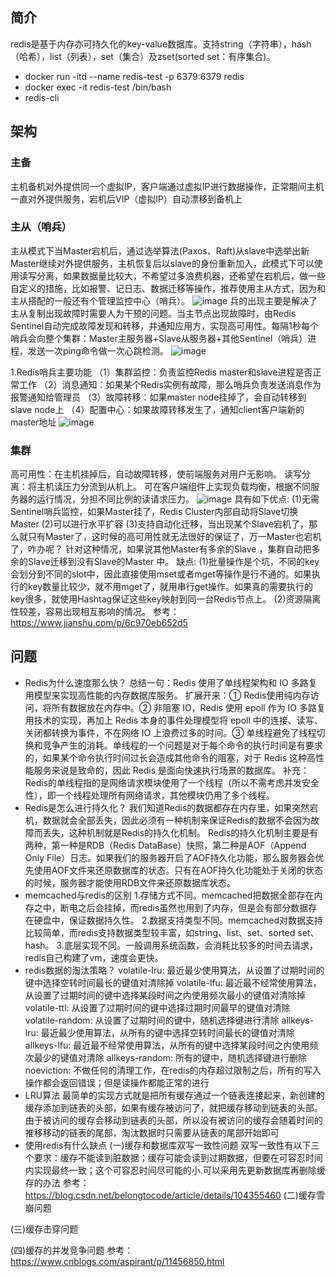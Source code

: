 ## 简介
redis是基于内存亦可持久化的key-value数据库。支持string（字符串），hash（哈希），list（列表），set（集合）及zset(sorted set：有序集合)。
- docker run -itd --name redis-test -p 6379:6379 redis
- docker exec -it redis-test /bin/bash
- redis-cli
## 架构
### 主备
主机备机对外提供同一个虚拟IP，客户端通过虚拟IP进行数据操作，正常期间主机一直对外提供服务，宕机后VIP（虚拟IP）自动漂移到备机上
### 主从（哨兵）
主从模式下当Master宕机后，通过选举算法(Paxos、Raft)从slave中选举出新Master继续对外提供服务，主机恢复后以slave的身份重新加入，此模式下可以使用读写分离，如果数据量比较大，不希望过多浪费机器，还希望在宕机后，做一些自定义的措施，比如报警、记日志、数据迁移等操作，推荐使用主从方式，因为和主从搭配的一般还有个管理监控中心（哨兵）。
![image](https://user-images.githubusercontent.com/24525404/118398251-60c1fc80-b68a-11eb-83d1-3d702f7ab212.png)
兵的出现主要是解决了主从复制出现故障时需要人为干预的问题。当主节点出现故障时，由Redis Sentinel自动完成故障发现和转移，并通知应用方，实现高可用性。每隔1秒每个哨兵会向整个集群：Master主服务器+Slave从服务器+其他Sentinel（哨兵）进程，发送一次ping命令做一次心跳检测。
![image](https://user-images.githubusercontent.com/24525404/118398879-037b7a80-b68d-11eb-81ec-3ff771cd8c4f.png)

1.Redis哨兵主要功能
（1）集群监控：负责监控Redis master和slave进程是否正常工作
（2）消息通知：如果某个Redis实例有故障，那么哨兵负责发送消息作为报警通知给管理员
（3）故障转移：如果master node挂掉了，会自动转移到slave node上
（4）配置中心：如果故障转移发生了，通知client客户端新的master地址
![image](https://user-images.githubusercontent.com/24525404/118398934-4b9a9d00-b68d-11eb-8de0-d57c401f8d8b.png)

### 集群
高可用性：在主机挂掉后，自动故障转移，使前端服务对用户无影响。
读写分离：将主机读压力分流到从机上。
可在客户端组件上实现负载均衡，根据不同服务器的运行情况，分担不同比例的读请求压力。
![image](https://user-images.githubusercontent.com/24525404/118398857-fa8aa900-b68c-11eb-8dee-6f0d3dac1e45.png)
具有如下优点:
(1)无需Sentinel哨兵监控，如果Master挂了，Redis Cluster内部自动将Slave切换Master
(2)可以进行水平扩容
(3)支持自动化迁移，当出现某个Slave宕机了，那么就只有Master了，这时候的高可用性就无法很好的保证了，万一Master也宕机了，咋办呢？ 针对这种情况，如果说其他Master有多余的Slave ，集群自动把多余的Slave迁移到没有Slave的Master 中。
缺点:
(1)批量操作是个坑，不同的key会划分到不同的slot中，因此直接使用mset或者mget等操作是行不通的。如果执行的key数量比较少，就不用mget了，就用串行get操作。如果真的需要执行的key很多，就使用Hashtag保证这些key映射到同一台Redis节点上。
(2)资源隔离性较差，容易出现相互影响的情况。
参考：https://www.jianshu.com/p/6c970eb652d5
## 问题
- Redis为什么速度那么快？
总结一句：Redis 使用了单线程架构和 IO 多路复用模型来实现高性能的内存数据库服务。
扩展开来：① Redis使用纯内存访问，将所有数据放在内存中。② 非阻塞 IO，Redis 使用 epoll 作为 IO 多路复用技术的实现，再加上 Redis 本身的事件处理模型将 epoll 中的连接、读写、关闭都转换为事件，不在网络 IO 上浪费过多的时间。③ 单线程避免了线程切换和竞争产生的消耗。单线程的一个问题是对于每个命令的执行时间是有要求的，如果某个命令执行时间过长会造成其他命令的阻塞，对于 Redis 这种高性能服务来说是致命的，因此 Redis 是面向快速执行场景的数据库。
补充：Redis的单线程指的是网络请求模块使用了一个线程（所以不需考虑并发安全性），即一个线程处理所有网络请求，其他模块仍用了多个线程。
- Redis是怎么进行持久化？
我们知道Redis的数据都存在内存里，如果突然宕机，数据就会全部丢失，因此必须有一种机制来保证Redis的数据不会因为故障而丢失，这种机制就是Redis的持久化机制。
Redis的持久化机制主要是有两种，第一种是RDB（Redis DataBase）快照，第二种是AOF（Append Only File）日志。如果我们的服务器开启了AOF持久化功能，那么服务器会优先使用AOF文件来还原数据库的状态。只有在AOF持久化功能处于关闭的状态的时候，服务器才能使用RDB文件来还原数据库状态。
- memcached与redis的区别
1.存储方式不同。memcached把数据全部存在内存之中，断电之后会挂掉，而redis虽然也用到了内存，但是会有部分数据存在硬盘中，保证数据持久性。
2.数据支持类型不同。memcached对数据支持比较简单，而redis支持数据类型较丰富，如string、list、set、sorted set、hash。
3.底层实现不同。一般调用系统函数，会消耗比较多的时间去请求，redis自己构建了vm，速度会更快。
- redis数据的淘汰策略？
volatile-lru: 最近最少使用算法，从设置了过期时间的键中选择空转时间最长的键值对清除掉
volatile-lfu: 最近最不经常使用算法，从设置了过期时间的键中选择某段时间之内使用频次最小的键值对清除掉
volatile-ttl: 从设置了过期时间的键中选择过期时间最早的键值对清除
volatile-random: 从设置了过期时间的键中，随机选择键进行清除
allkeys-lru: 最近最少使用算法，从所有的键中选择空转时间最长的键值对清除
allkeys-lfu: 最近最不经常使用算法，从所有的键中选择某段时间之内使用频次最少的键值对清除
allkeys-random: 所有的键中，随机选择键进行删除
noeviction: 不做任何的清理工作，在redis的内存超过限制之后，所有的写入操作都会返回错误；但是读操作都能正常的进行
- LRU算法
最简单的实现方式就是把所有缓存通过一个链表连接起来，新创建的缓存添加到链表的头部，如果有缓存被访问了，就把缓存移动到链表的头部。由于被访问的缓存会移动到链表的头部，所以没有被访问的缓存会随着时间的推移移动的链表的尾部，淘汰数据时只需要从链表的尾部开始即可
- 使用redis有什么缺点
(一)缓存和数据库双写一致性问题
双写一致性有以下三个要求：缓存不能读到脏数据；缓存可能会读到过期数据，但要在可容忍时间内实现最终一致；这个可容忍时间尽可能的小.可以采用先更新数据库再删除缓存的办法
参考：https://blog.csdn.net/belongtocode/article/details/104355460
(二)缓存雪崩问题

(三)缓存击穿问题

(四)缓存的并发竞争问题
参考：https://www.cnblogs.com/aspirant/p/11456850.html
